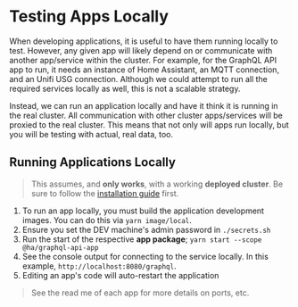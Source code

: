 # Testing Apps Locally

When developing applications, it is useful to have them running locally to test. However, any given app will likely depend on or communicate with another app/service within the cluster. For example, for the GraphQL API app to run, it needs an instance of Home Assistant, an MQTT connection, and an Unifi USG connection. Although we could attempt to run all the required services locally as well, this is not a scalable strategy.

Instead, we can run an application locally and have it think it is running in the real cluster. All communication with other cluster apps/services will be proxied to the real cluster. This means that not only will apps run locally, but you will be testing with actual, real data, too.

## Running Applications Locally

> This assumes, and **only works**, with a working **deployed cluster**. Be sure to follow the [installation guide](./installation-guide.md) first.

1. To run an app locally, you must build the application development images. You can do this via `yarn image/local`.
1. Ensure you set the DEV machine's admin password in `./secrets.sh`
1. Run the start of the respective **app package**; `yarn start --scope @ha/graphql-api-app`
1. See the console output for connecting to the service locally. In this example, `http://localhost:8080/graphql`.
1. Editing an app's code will auto-restart the application

> See the read me of each app for more details on ports, etc.
